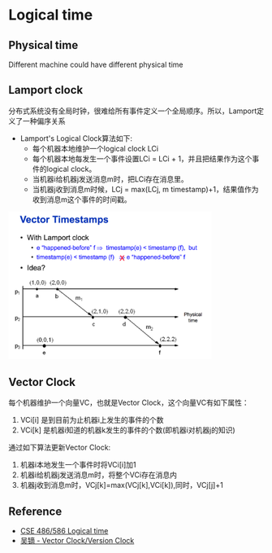 # Logical time

## Physical time
Different machine could have different physical time

## Lamport clock
分布式系统没有全局时钟，很难给所有事件定义一个全局顺序。所以，Lamport定义了一种偏序关系  

- Lamport's Logical Clock算法如下:<br/>
    - 每个机器本地维护一个logical clock LCi<br/>
    - 每个机器本地每发生一个事件设置LCi = LCi + 1，并且把结果作为这个事件的logical clock。<br/>
    - 当机器i给机器j发送消息m时，把LCi存在消息里。<br/>
    - 当机器j收到消息m时候，LCj = max(LCj, m timestamp)+1，结果值作为收到消息m这个事件的时间戳。<br/>

<img src="resources/pictures/lamport_time_issue.png" alt="lamport_time_issue" width="400"/>  

## Vector Clock
每个机器维护一个向量VC，也就是Vector Clock，这个向量VC有如下属性：  
1. VCi[i] 是到目前为止机器i上发生的事件的个数
2. VCi[k] 是机器i知道的机器k发生的事件的个数(即机器i对机器j的知识)

通过如下算法更新Vector Clock:  
1. 机器i本地发生一个事件时将VCi[i]加1
2. 机器i给机器j发送消息m时，将整个VCi存在消息内
3. 机器j收到消息m时，VCj[k]=max(VCj[k],VCi[k]),同时，VCj[j]+1

## Reference
- [CSE 486/586 Logical time](https://slideplayer.com/slide/8415056/)
- [吴镝 - Vector Clock/Version Clock](http://www.cnblogs.com/foxmailed/p/4985848.html)
